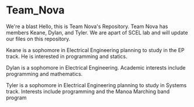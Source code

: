 # Team_Nova
We're a blast
Hello, this is Team Nova's Repository. Team Nova has members Keane, Dylan, and Tyler. We are apart of SCEL lab and will update our files on this repository.

Keane is a sophomore in Electrical Engineering planning to study in the EP track. He is interested in programming and statics.

Dylan is a sophomore in Electrical Engineering. Academic interests include programming and mathematics.

Tyler is a sophomore in Electrical Engineering planning to study in Systems track. Interests include programming and the Manoa Marching band program

